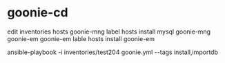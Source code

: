 # goonie-cd

edit inventories hosts 
goonie-mng label hosts install  mysql goonie-mng goonie-em
goonie-em lable hosts install goonie-em

ansible-playbook -i inventories/test204 goonie.yml --tags install,importdb


